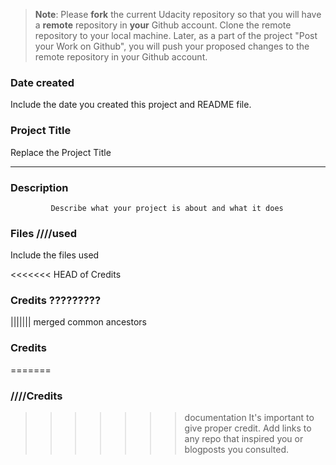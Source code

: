 >**Note**: Please **fork** the current Udacity repository so that you will have a **remote** repository in **your** Github account. Clone the remote repository to your local machine. Later, as a part of the project "Post your Work on Github", you will push your proposed changes to the remote repository in your Github account.

### Date created
Include the date you created this project and README file.

### Project Title
Replace the Project Title
________________________________________
### Description
             Describe what your project is about and what it does

### Files ////used
Include the files used

<<<<<<< HEAD of Credits
### Credits ????????? 
||||||| merged common ancestors
### Credits
=======
### ////Credits
>>>>>>> documentation
It's important to give proper credit. Add links to any repo that inspired you or blogposts you consulted.


